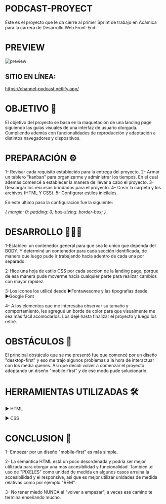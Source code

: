 # PODCAST-PROYECT
Este es el proyecto que le da cierre al primer Sprint de trabajo en Acámica para la carrera de Desarrollo Web Front-End.

# PREVIEW

![preview](https://user-images.githubusercontent.com/83677143/127540714-fa600578-10b5-45bc-b7a0-da8f90fd7546.gif)



## SITIO EN LÍNEA:
https://channel-podcast.netlify.app/ 


# OBJETIVO 🏅

El objetivo del proyecto se basa en la maquetación de una landing page siguiendo las guías visuales de una interfaz de usuario otorgada. Cumpliendo además con funcionalidades de reproducción y adaptación a distintos navegadores y dispositivos. 

# PREPARACIÓN ⚙️

1- Revisar cada requisito establecido para la entrega del proyecto.
2- Armar un tablero "kanban" para organizarme y administrar los tiempos. En el cual además comencé a establecer la manera de llevar a cabo el proyecto.
3- Descargar los recursos brindados para el proyecto.
4- Crear la carpeta y los archivos (HTML Y CSS).
5- Configurar estilos inicilales. 

En este último paso la configuracion fue la siguiente:

*{
    margin: 0;
    padding: 0;
    box-sizing: border-box;
}*


# DESARROLLO 👨🏽‍💻

1-Establecí un contenedor general para que sea lo unico que dependa del BODY. Y determiné un contenedor para cada sección identificada, de manera que luego pude ir trabajando hacia adentro de cada una por separado.

2-Hice una hoja de estilo CSS por cada seccion de la landing page, porque de esa manera pude moverme hacia cualquier parte para realizar cambios con mayor rapidez. 

3-Los iconos los utilicé desde ▶︎Fontawesome y las tipografias desde ▶︎Google Font

4- A los elementos que me interesaba observar su tamaño y comportamiento, les agregué un borde de color para que visualmente me sea más facil acomodarlos. Los dejé hasta finalizar el proyecto y luego los retiré.

# OBSTÁCULOS 📕

El principal obstáculo que se me presentó fue que comencé por un diseño "desktop-first" y eso me trajo algunos problemas a la hora de interactuar con los media queries. Asi que decidí volver a comenzar el proyecto adoptando un diseño "mobile-first" y de ese modo pude solucionarlo.

# HERRAMIENTAS UTILIZADAS 🛠️

▶︎  HTML 

▶︎  CSS


# CONCLUSION 📃

1- Empezar por un diseño "mobile-first" es más simple. 

2- La semantica HTML está un poco desordenada y podria ser mejor utilizada para otorgar una mas accesibilidad y funcionalidad. 
Tambien..el uso de "PIXELES" como unidad de medida en algunos casos arruina la accesibilidad y el responsive, asi que es mejor 
utilizar unidades de medida relativas como por ejemplo "REM".

3- No tener miedo NUNCA al "volver a empezar", a veces ese camino te termina enseñando mucho. 




